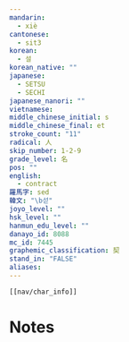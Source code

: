 ```yaml
---
mandarin:
  - xiè
cantonese:
  - sit3
korean:
  - 설
korean_native: ""
japanese:
  - SETSU
  - SECHI
japanese_nanori: ""
vietnamese:
middle_chinese_initial: s
middle_chinese_final: et
stroke_count: "11"
radical: 人
skip_number: 1-2-9
grade_level: 名
pos: ""
english:
  - contract
羅馬字: sed
韓文: "\b섣"
joyo_level: ""
hsk_level: ""
hanmun_edu_level: ""
danayo_id: 8088
mc_id: 7445
graphemic_classification: 契
stand_in: "FALSE"
aliases:
---
```

```meta-bind-embed
[[nav/char_info]]
```

# Notes
